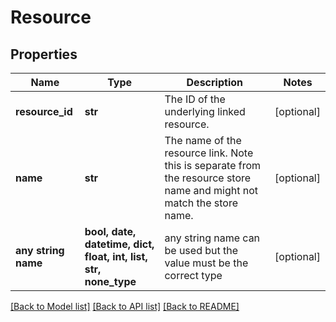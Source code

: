 # Resource


## Properties
Name | Type | Description | Notes
------------ | ------------- | ------------- | -------------
**resource_id** | **str** | The ID of the underlying linked resource. | [optional] 
**name** | **str** | The name of the resource link. Note this is separate from the resource store name and might not match the store name. | [optional] 
**any string name** | **bool, date, datetime, dict, float, int, list, str, none_type** | any string name can be used but the value must be the correct type | [optional]

[[Back to Model list]](../README.md#documentation-for-models) [[Back to API list]](../README.md#documentation-for-api-endpoints) [[Back to README]](../README.md)


